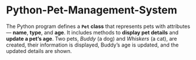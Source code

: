 # Python-Pet-Management-System
The Python program defines a **`Pet` class** that represents pets with attributes — **name**, **type**, and **age**. It includes methods to **display pet details** and **update a pet’s age**. Two pets, *Buddy* (a dog) and *Whiskers* (a cat), are created, their information is displayed, Buddy’s age is updated, and the updated details are shown.
